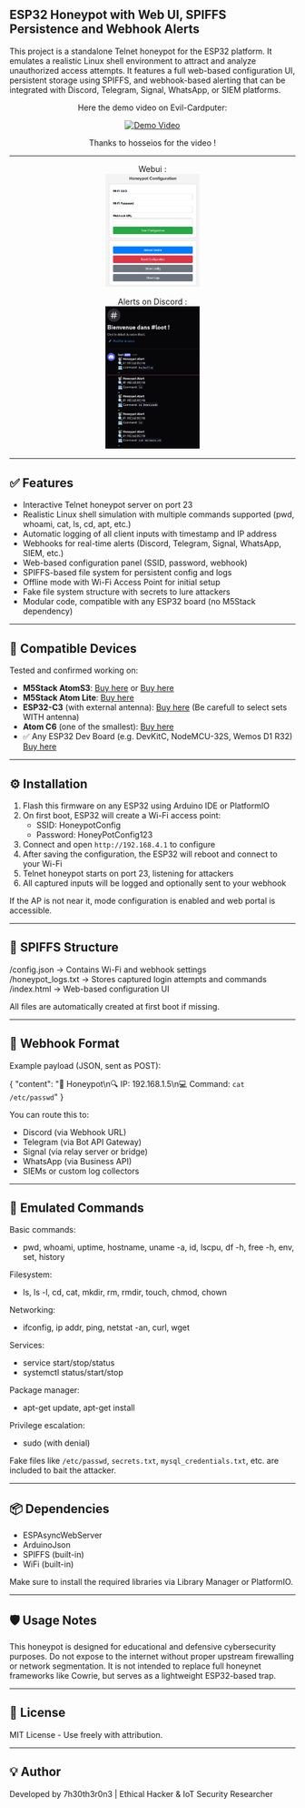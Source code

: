 ## ESP32 Honeypot with Web UI, SPIFFS Persistence and Webhook Alerts

This project is a standalone Telnet honeypot for the ESP32 platform. It emulates a realistic Linux shell environment to attract and analyze unauthorized access attempts. It features a full web-based configuration UI, persistent storage using SPIFFS, and webhook-based alerting that can be integrated with Discord, Telegram, Signal, WhatsApp, or SIEM platforms.
<div align="center">
  
  Here the demo video on Evil-Cardputer:
  
  <a href="https://youtube.com/shorts/P73wcEghjso" >
      <img alt="Demo Video" src="https://img.youtube.com/vi/P73wcEghjso/0.jpg" width="33%" height="33%"/>
  </a>

Thanks to hosseios for the video ! 

---

Webui :  
<img alt="WebUi" src="./WebUi.png" width="33%" height="33%"/>


Alerts on Discord :   
<img alt="WebUi" src="./WebHookDiscord.jpg" width="33%" height="33%"/>
</div>

---

## ✅ Features

- Interactive Telnet honeypot server on port 23
- Realistic Linux shell simulation with multiple commands supported (pwd, whoami, cat, ls, cd, apt, etc.)
- Automatic logging of all client inputs with timestamp and IP address
- Webhooks for real-time alerts (Discord, Telegram, Signal, WhatsApp, SIEM, etc.)
- Web-based configuration panel (SSID, password, webhook)
- SPIFFS-based file system for persistent config and logs
- Offline mode with Wi-Fi Access Point for initial setup
- Fake file system structure with secrets to lure attackers
- Modular code, compatible with any ESP32 board (no M5Stack dependency)

---
## 🧩 Compatible Devices

Tested and confirmed working on:

- **M5Stack AtomS3**: [Buy here](https://s.click.aliexpress.com/e/_DnDXSKJ) or [Buy here](https://shop.m5stack.com/products/atoms3-dev-kit-w-0-85-inch-screen?ref=7h30th3r0n3)
- **M5Stack Atom Lite**: [Buy here](https://s.click.aliexpress.com/e/_Dm0e95D)
- **ESP32-C3** (with external antenna): [Buy here](https://s.click.aliexpress.com/e/_DD1yibp) (Be carefull to select sets WITH antenna)
- **Atom C6** (one of the smallest): [Buy here](https://shop.m5stack.com/products/m5stack-nanoc6-dev-kit?ref=7h30th3r0n3) 
- ✅ Any ESP32 Dev Board (e.g. DevKitC, NodeMCU-32S, Wemos D1 R32) [Buy here](https://s.click.aliexpress.com/e/_DEWPrnz)

---
## ⚙️ Installation

1. Flash this firmware on any ESP32 using Arduino IDE or PlatformIO
2. On first boot, ESP32 will create a Wi-Fi access point:
   - SSID: HoneypotConfig
   - Password: HoneyPotConfig123
3. Connect and open `http://192.168.4.1` to configure
4. After saving the configuration, the ESP32 will reboot and connect to your Wi-Fi
5. Telnet honeypot starts on port 23, listening for attackers
6. All captured inputs will be logged and optionally sent to your webhook

If the AP is not near it, mode configuration is enabled and web portal is accessible.

---

## 📁 SPIFFS Structure

/config.json       → Contains Wi-Fi and webhook settings  
/honeypot_logs.txt → Stores captured login attempts and commands  
/index.html        → Web-based configuration UI  

All files are automatically created at first boot if missing.

---

## 📡 Webhook Format

Example payload (JSON, sent as POST):

{
  "content": "📡 Honeypot\n🔍 IP: 192.168.1.5\n💻 Command: `cat /etc/passwd`"
}

You can route this to:

- Discord (via Webhook URL)
- Telegram (via Bot API Gateway)
- Signal (via relay server or bridge)
- WhatsApp (via Business API)
- SIEMs or custom log collectors

---

## 🧠 Emulated Commands

Basic commands:
- pwd, whoami, uptime, hostname, uname -a, id, lscpu, df -h, free -h, env, set, history

Filesystem:
- ls, ls -l, cd, cat, mkdir, rm, rmdir, touch, chmod, chown

Networking:
- ifconfig, ip addr, ping, netstat -an, curl, wget

Services:
- service <name> start/stop/status
- systemctl status/start/stop

Package manager:
- apt-get update, apt-get install

Privilege escalation:
- sudo (with denial)

Fake files like `/etc/passwd`, `secrets.txt`, `mysql_credentials.txt`, etc. are included to bait the attacker.

---

## 📦 Dependencies

- ESPAsyncWebServer
- ArduinoJson
- SPIFFS (built-in)
- WiFi (built-in)

Make sure to install the required libraries via Library Manager or PlatformIO.

---

## 🛡️ Usage Notes

This honeypot is designed for educational and defensive cybersecurity purposes. Do not expose to the internet without proper upstream firewalling or network segmentation. It is not intended to replace full honeynet frameworks like Cowrie, but serves as a lightweight ESP32-based trap.

---

## 📄 License

MIT License - Use freely with attribution.

---

## 💡 Author

Developed by 7h30th3r0n3 | Ethical Hacker & IoT Security Researcher
